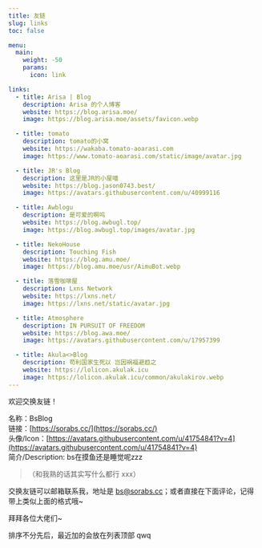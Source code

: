 ```yaml
---
title: 友链
slug: links
toc: false

menu:
  main:
    weight: -50
    params:
      icon: link

links:
  - title: Arisa | Blog
    description: Arisa 的个人博客
    website: https://blog.arisa.moe/
    image: https://blog.arisa.moe/assets/favicon.webp

  - title: tomato
    description: tomato的小窝
    website: https://wakaba.tomato-aoarasi.com
    image: https://www.tomato-aoarasi.com/static/image/avatar.jpg

  - title: JR's Blog
    description: 这里是JR的小屋喵
    website: https://blog.jason0743.best/
    image: https://avatars.githubusercontent.com/u/40999116

  - title: Awblogu
    description: 是可爱的啊呜
    website: https://blog.awbugl.top/
    image: https://blog.awbugl.top/images/avatar.jpg

  - title: NekoHouse
    description: Touching Fish
    website: https://blog.amu.moe/
    image: https://blog.amu.moe/usr/AimuBot.webp

  - title: 落雪咖啡屋
    description: Lxns Network
    website: https://lxns.net/
    image: https://lxns.net/static/avatar.jpg

  - title: Atmosphere
    description: IN PURSUIT OF FREEDOM
    website: https://blog.awa.moe/
    image: https://avatars.githubusercontent.com/u/17957399

  - title: Akula<>Blog
    description: 苟利国家生死以 岂因祸福避趋之
    website: https://lolicon.akulak.icu
    image: https://lolicon.akulak.icu/common/akulakirov.webp
---
```


欢迎交换友链！

名称：BsBlog  
链接：[https://sorabs.cc/](https://sorabs.cc/)  
头像/Icon：[https://avatars.githubusercontent.com/u/41754841?v=4](https://avatars.githubusercontent.com/u/41754841?v=4)  
简介/Description: bs在摸鱼还是睡觉呢zzz
> （和我熟的话其实写什么都行 xxx）

交换友链可以邮箱联系我，地址是 [bs@sorabs.cc](mailto:bs@sorabs.cc)；或者直接在下面评论，记得带上类似上面的格式哦~

拜拜各位大佬们~

排序不分先后，最近加的会放在列表顶部 qwq
